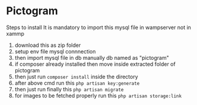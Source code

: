 # Pictogram
Steps to install 
It is mandatory to import this mysql file in wampserver not in xammp
1. download this as zip folder
2. setup env file mysql connnection
3. then import mysql file in db manually db named as "pictogram"
4. if composer already installed then move inside extracted folder of pictogram
5. then just run `composer install` inside the directory
6. after above cmd run this `php artisan key:generate`
7. then just run finally this `php artisan migrate`
8. for images to be fetched properly run this `php artisan storage:link`